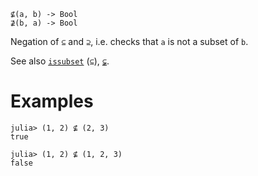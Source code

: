 ```
⊈(a, b) -> Bool
⊉(b, a) -> Bool
```

Negation of `⊆` and `⊇`, i.e. checks that `a` is not a subset of `b`.

See also [`issubset`](@ref) (`⊆`), [`⊊`](@ref).

# Examples

```jldoctest
julia> (1, 2) ⊈ (2, 3)
true

julia> (1, 2) ⊈ (1, 2, 3)
false
```
